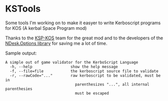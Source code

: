 # KSTools
Some tools I'm working on to make it easyer to write Kerboscript programs for KOS (A kerbal Space Program mod)

Thanks to the [KSP-KOS](https://github.com/KSP-KOS) team for the great mod and to the developers of the [NDesk.Options library](http://www.ndesk.org/Options) for saving me a lot of time.


Sample output:
```
A simple out of game validator for the KerboScript Language
  -h, --help                 show the help message
  -f, --file=file            the kerboscript source file to validate
  -r, --rawCode="..."        raw kerboscript to be validated, must be in
                               parenthesizes "...", all internal parenthesies
                               must be escaped
```

